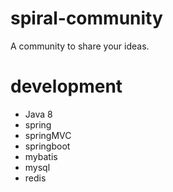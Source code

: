 # spiral-community
 
A community to share your ideas.

# development
+ Java 8
+ spring
+ springMVC
+ springboot
+ mybatis
+ mysql
+ redis
